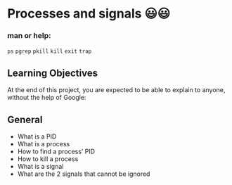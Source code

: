 # Processes and signals 😃:smiley:
### man or help:
```ps```
```pgrep```
```pkill```
```kill```
```exit```
```trap```
## Learning Objectives
At the end of this project, you are expected to be able to explain to anyone, without the help of Google:

## General
- What is a PID
- What is a process
- How to find a process’ PID
- How to kill a process
- What is a signal
- What are the 2 signals that cannot be ignored
